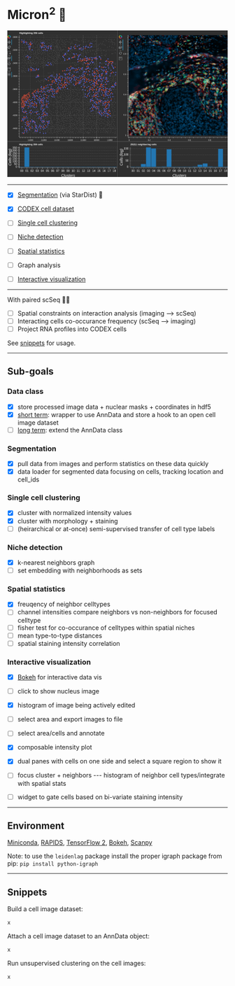# Micron<sup>2</sup> :microscope:

![data](vis/bokeh_plot.png)

*****  

- [x] [Segmentation](#segmentation) (via StarDist) :watermelon:
- [x] [CODEX cell dataset](#data-class)
- [ ] [Single cell clustering](#single-cell-clustering)
- [ ] [Niche detection](#niche-detection)
- [ ] [Spatial statistics](#spaital-statistics)
- [ ] Graph analysis
- [ ] [Interactive visualization](#interactive-visualization)


******

With paired scSeq :test_tube::dna:
- [ ] Spatial constraints on interaction analysis (imaging --> scSeq)
- [ ] Interacting cells co-occurance frequency (scSeq --> imaging)
- [ ] Project RNA profiles into CODEX cells

See [snippets](#snippets) for usage.

*****

## Sub-goals

### Data class
- [x] store processed image data + nuclear masks + coordinates in hdf5
- [x] <u>short term</u>: wrapper to use AnnData and store a hook to an open cell image dataset
- [ ] <u>long term</u>: extend the AnnData class

### Segmentation
- [x] pull data from images and perform statistics on these data quickly
- [x] data loader for segmented data focusing on cells, tracking location and cell_ids

### Single cell clustering
- [x] cluster with normalized intensity values
- [x] cluster with morphology + staining
- [ ] (heirarchical or at-once) semi-supervised transfer of cell type labels 

### Niche detection
- [x] k-nearest neighbors graph
- [ ] set embedding with neighborhoods as sets 

### Spatial statistics
- [x] freuqency of neighbor celltypes
- [ ] channel intensities compare neighbors vs non-neighbors for focused celltype
- [ ] fisher test for co-occurance of celltypes within spatial niches
- [ ] mean type-to-type distances
- [ ] spatial staining intensity correlation

### Interactive visualization
- [x] [Bokeh](https://bokeh.org/) for interactive data vis
- [ ] click to show nucleus image
- [x] histogram of image being actively edited
- [ ] select area and export images to file
- [ ] select area/cells and annotate
- [x] composable intensity plot
- [x] dual panes with cells on one side and select a square region to show it
- [ ] focus cluster + neighbors --- histogram of neighbor cell types/integrate with spatial stats
- [ ] widget to gate cells based on bi-variate staining intensity


*****
## Environment

[Miniconda](https://docs.conda.io/en/latest/miniconda.html), 
[RAPIDS](https://rapids.ai/),
[TensorFlow 2](https://www.tensorflow.org/),
[Bokeh](https://bokeh.org/),
[Scanpy](https://scanpy.readthedocs.io/en/stable/)

Note: to use the `leidenlag` package install the proper igraph package from pip: `pip install python-igraph`

*****
## Snippets

Build a cell image dataset:
```python
x
```

Attach a cell image dataset to an AnnData object:
```python
x
```

Run unsupervised clustering on the cell images:
```python
x
```